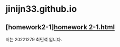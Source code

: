 # jinijn33.github.io

[**homework2-1**][homework 2-1.html](https://github.com/jinijn33/jinijn33.github.io/blob/main/homework%202-1.html)
-
저는 20221279 최민석 입니다.
